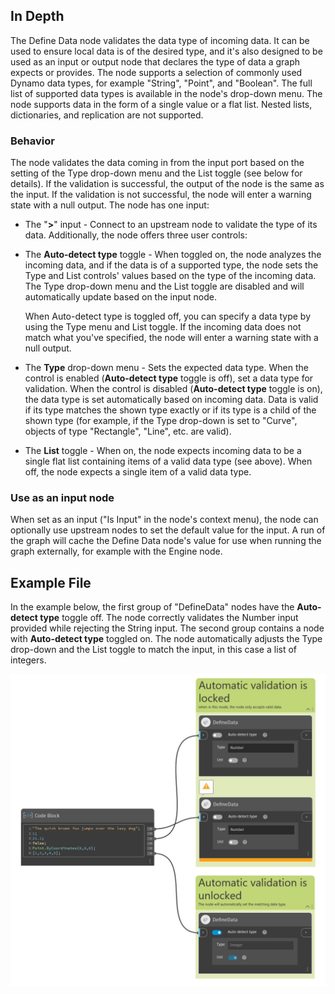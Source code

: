 ## In Depth

The Define Data node validates the data type of incoming data. It can be used to ensure local data is of the desired type, and it's also designed to be used as an input or output node that declares the type of data a graph expects or provides. The node supports a selection of commonly used Dynamo data types, for example "String", "Point", and "Boolean". The full list of supported data types is available in the node's drop-down menu. The node supports data in the form of a single value or a flat list. Nested lists, dictionaries, and replication are not supported.

### Behavior

The node validates the data coming in from the input port based on the setting of the Type drop-down menu and the List toggle (see below for details). If the validation is successful, the output of the node is the same as the input. If the validation is not successful, the node will enter a warning state with a null output.
The node has one input:

-   The "**>**" input - Connect to an upstream node to validate the type of its data.
    Additionally, the node offers three user controls:
-   The **Auto-detect type** toggle - When toggled on, the node analyzes the incoming data, and if the data is of a supported type, the node sets the Type and List controls' values based on the type of the incoming data. The Type drop-down menu and the List toggle are disabled and will automatically update based on the input node.
  
    When Auto-detect type is toggled off, you can specify a data type by using the Type menu and List toggle. If the incoming data does not match what you've specified, the node will enter a warning state with a null output.
-   The **Type** drop-down menu - Sets the expected data type. When the control is enabled (**Auto-detect type** toggle is off), set a data type for validation. When the control is disabled (**Auto-detect type** toggle is on), the data type is set automatically based on incoming data. Data is valid if its type matches the shown type exactly or if its type is a child of the shown type (for example, if the Type drop-down is set to "Curve", objects of type "Rectangle", "Line", etc. are valid).
-   The **List** toggle - When on, the node expects incoming data to be a single flat list containing items of a valid data type (see above). When off, the node expects a single item of a valid data type.

### Use as an input node

When set as an input ("Is Input" in the node's context menu), the node can optionally use upstream nodes to set the default value for the input. A run of the graph will cache the Define Data node's value for use when running the graph externally, for example with the Engine node.

## Example File

In the example below, the first group of "DefineData" nodes have the **Auto-detect type** toggle off. The node correctly validates the Number input provided while rejecting the String input. The second group contains a node with **Auto-detect type** toggled on. The node automatically adjusts the Type drop-down and the List toggle to match the input, in this case a list of integers.

![Define_Data](./CoreNodeModels.DefineData_img.jpg)
